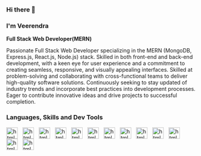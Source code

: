### Hi there 👋
### I'm Veerendra

**Full Stack Web Developer(MERN)**

<!--
**veerendra19codes/veerendra19codes** is a ✨ _special_ ✨ repository because its `README.md` (this file) appears on your GitHub profile.

Here are some ideas to get you started:

- 🔭 I’m currently working on ...
- 🌱 I’m currently learning ...
- 👯 I’m looking to collaborate on ...
- 🤔 I’m looking for help with ...
- 💬 Ask me about ...
- 📫 How to reach me: ...
- 😄 Pronouns: ...
- ⚡ Fun fact: ...
-->

Passionate Full Stack Web Developer specializing in the MERN (MongoDB, Express.js, React.js, Node.js) stack. Skilled in both front-end and back-end development, with a keen eye for user experience and a commitment to creating seamless, responsive, and visually appealing interfaces. Skilled at problem-solving and collaborating with cross-functional teams to deliver high-quality software solutions. Continuously seeking to stay updated of industry trends and incorporate best practices into development processes. Eager to contribute innovative ideas and drive projects to successful completion.

### Languages, Skills and Dev Tools


<img align="left" width="30px" style="padding-right:10px" alt="html" src="https://cdn.jsdelivr.net/gh/devicons/devicon/icons/cplusplus/cplusplus-original.svg" />
<img align="left" width="30px" style="padding-right:10px" alt="html" src="https://cdn.jsdelivr.net/gh/devicons/devicon/icons/html5/html5-original.svg" />
<img align="left" width="30px" style="padding-right:10px" alt="html" src="https://cdn.jsdelivr.net/gh/devicons/devicon/icons/css3/css3-original.svg" />
<img align="left" width="30px" style="padding-right:10px" alt="html" src="https://cdn.jsdelivr.net/gh/devicons/devicon/icons/javascript/javascript-original.svg" />
<img align="left" width="30px" style="padding-right:10px" alt="html" src="https://cdn.jsdelivr.net/gh/devicons/devicon/icons/react/react-original.svg" />
<img align="left" width="30px" style="padding-right:10px" alt="html" src="https://cdn.jsdelivr.net/gh/devicons/devicon/icons/tailwindcss/tailwindcss-plain.svg" />
<img align="left" width="30px" style="padding-right:10px" alt="html" src="https://cdn.jsdelivr.net/gh/devicons/devicon/icons/materialui/materialui-original.svg" />
<img align="left" width="30px" style="padding-right:10px" alt="html" src="https://cdn.jsdelivr.net/gh/devicons/devicon/icons/nodejs/nodejs-original-wordmark.svg" />
<img align="left" width="30px" style="padding-right:10px" alt="html" src="https://cdn.jsdelivr.net/gh/devicons/devicon/icons/express/express-original.svg" />
<img align="left" width="30px" style="padding-right:10px" alt="html" src="https://cdn.jsdelivr.net/gh/devicons/devicon/icons/mongodb/mongodb-original.svg" />
<img align="left" width="30px" style="padding-right:10px" alt="html" src="https://cdn.jsdelivr.net/gh/devicons/devicon/icons/vscode/vscode-original.svg" />
<img align="left" width="30px" style="padding-right:10px" alt="html" src="https://cdn.jsdelivr.net/gh/devicons/devicon/icons/github/github-original.svg" />
<img align="left" width="30px" style="padding-right:10px" alt="html" src="https://cdn.jsdelivr.net/gh/devicons/devicon/icons/bootstrap/bootstrap-original.svg" />
          
